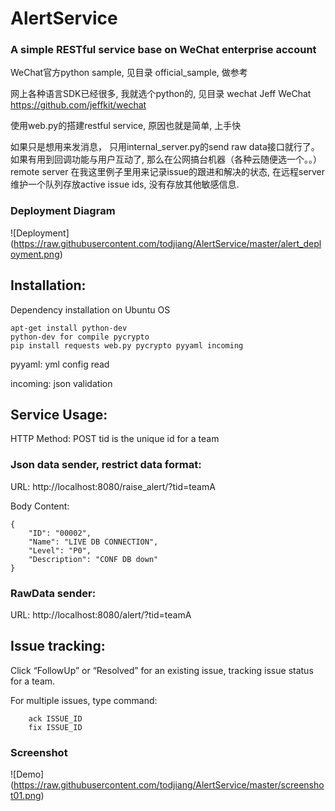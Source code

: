 # AlertService
### A simple RESTful service base on WeChat enterprise account

WeChat官方python sample, 见目录 official_sample, 做参考

网上各种语言SDK已经很多, 我就选个python的, 见目录 wechat
Jeff WeChat
https://github.com/jeffkit/wechat

使用web.py的搭建restful service, 原因也就是简单, 上手快

如果只是想用来发消息， 只用internal_server.py的send raw data接口就行了。 如果有用到回调功能与用户互动了, 那么在公网搞台机器（各种云随便选一个。。）
remote server 在我这里例子里用来记录issue的跟进和解决的状态, 在远程server维护一个队列存放active issue ids, 没有存放其他敏感信息.

### Deployment Diagram
![Deployment] (https://raw.githubusercontent.com/todjiang/AlertService/master/alert_deployment.png)

## Installation:
Dependency installation on Ubuntu OS
```
apt-get install python-dev  
python-dev for compile pycrypto
pip install requests web.py pycrypto pyyaml incoming 
```

pyyaml:  yml config read

incoming: json validation



## Service Usage:

HTTP Method: POST
tid is the unique id for a team

### Json data sender, restrict data format:
URL: http://localhost:8080/raise_alert/?tid=teamA

Body Content:
```
{
    "ID": "00002",
    "Name": "LIVE DB CONNECTION",
    "Level": "P0",
    "Description": "CONF DB down"
}

```

### RawData sender:
URL: http://localhost:8080/alert/?tid=teamA


## Issue tracking:
Click “FollowUp” or “Resolved” for an existing issue, tracking issue status for a team.

For multiple issues, type command:
```
	ack ISSUE_ID
	fix ISSUE_ID
```

### Screenshot 
![Demo] (https://raw.githubusercontent.com/todjiang/AlertService/master/screenshot01.png)

